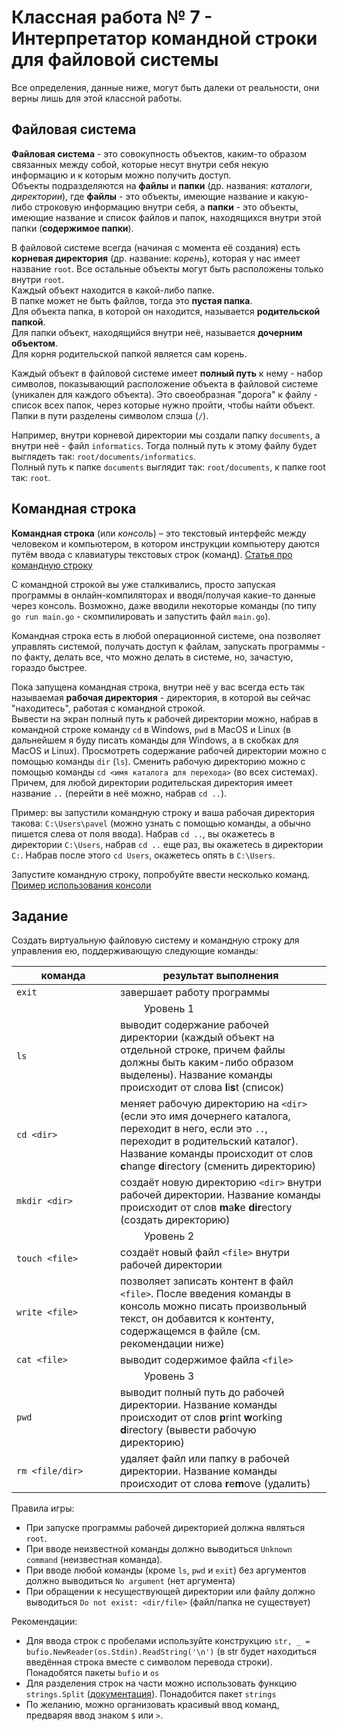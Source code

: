 # Классная работа № 7 - Интерпретатор командной строки для файловой системы
Все определения, данные ниже, могут быть далеки от реальности, они верны лишь для этой классной работы.

## Файловая система
**Файловая система** - это совокупность объектов, каким-то образом связанных между собой, которые несут внутри себя некую информацию и к которым можно получить доступ.<br>
Объекты подразделяются на **файлы** и **папки** (др. названия: _каталоги_, _директории_), где **файлы** - это объекты, имеющие название и какую-либо строковую информацию внутри себя, а **папки** - это объекты, имеющие название и список файлов и папок, находящихся внутри этой папки (**содержимое папки**).

В файловой системе всегда (начиная с момента её создания) есть **корневая директория** (др. название: _корень_), которая у нас имеет название `root`. Все остальные объекты могут быть расположены только внутри `root`.<br>
Каждый объект находится в какой-либо папке.<br>
В папке может не быть файлов, тогда это **пустая папка**.<br>
Для объекта папка, в которой он находится, называется **родительской папкой**.<br>
Для папки объект, находящийся внутри неё, называется **дочерним объектом**.<br>
Для корня родительской папкой является сам корень.

Каждый объект в файловой системе имеет **полный путь** к нему - набор символов, показывающий расположение объекта в файловой системе (уникален для каждого объекта). Это своеобразная "дорога" к файлу - список всех папок, через которые нужно пройти, чтобы найти объект. Папки в пути разделены символом слэша (`/`). 

Например, внутри корневой директории мы создали папку `documents`, а внутри неё - файл `informatics`. Тогда полный путь к этому файлу будет выглядеть так: `root/documents/informatics`.<br>
Полный путь к папке `documents` выглядит так: `root/documents`, к папке root так: `root`.

## Командная строка
**Командная строка** (или _консоль_) – это текстовый интерфейс между человеком и компьютером, в котором инструкции компьютеру даются путём ввода с клавиатуры текстовых строк (команд). [Статья про командную строку](https://thecode.media/bash/?ysclid=lpl50odhz130196447)

С командной строкой вы уже сталкивались, просто запуская программы в онлайн-компиляторах и вводя/получая какие-то данные через консоль. Возможно, даже вводили некоторые команды (по типу `go run main.go` - скомпилировать и запустить файл `main.go`).

Командная строка есть в любой операционной системе, она позволяет управлять системой, получать доступ к файлам, запускать программы - по факту, делать все, что можно делать в системе, но, зачастую, гораздо быстрее. 

Пока запущена командная строка, внутри неё у вас всегда есть так называемая **рабочая директория** - директория, в которой вы сейчас "находитесь", работая с командной строкой.<br>
Вывести на экран полный путь к рабочей директории можно, набрав в командной строке команду `cd` в Windows, `pwd` в MacOS и Linux (в дальнейшем я буду писать команды для Windows, а в скобках для MacOS и Linux). Просмотреть содержание рабочей директории можно с помощью команды `dir` (`ls`). Сменить рабочую директорию можно с помощью команды `cd <имя каталога для перехода>` (во всех системах). Причем, для любой директории родительская директория имеет название `..` (перейти в неё можно, набрав `cd ..`).

Пример: вы запустили командную строку и ваша рабочая директория такова: `C:\Users\pavel` (можно узнать с помощью команды, а обычно пишется слева от поля ввода). Набрав `cd ..`, вы окажетесь в директории `C:\Users`, набрав `cd ..` еще раз, вы окажетесь в директории `C:`. Набрав после этого `cd Users`, окажетесь опять в `C:\Users`.

Запустите командную строку, попробуйте ввести несколько команд. [Пример использования консоли](https://zanderle.gitbooks.io/tutorial/content/ru/intro_to_command_line/)

## Задание
Создать виртуальную файловую систему и командную строку для управления ею, поддерживающую следующие команды:
<table>
	<thead>
		<tr>
			<th width=150>команда</th>
			<th>результат выполнения</th>
		</tr>
	</thead>
	<tbody>
		<tr>
			<td><code>exit</code></td>
			<td>завершает работу программы</code></td>
		</tr>
		<tr>
			<td colspan=2 align=center>Уровень 1</td>
		</tr>
		<tr>
			<td><code>ls</code></td>
			<td>выводит содержание рабочей директории (каждый объект на отдельной строке, причем файлы должны быть каким-либо образом выделены). Название команды происходит от слова <b>l</b>i<b>s</b>t (список)</td>
		</tr>
		<tr>
			<td><code>cd &lt;dir&gt;</code></td>
			<td>меняет рабочую директорию на <code>&lt;dir&gt;</code> (если это имя дочернего каталога, переходит в него, если это <code>..</code>, переходит в родительский каталог). Название команды происходит от слов <b>c</b>hange <b>d</b>irectory (сменить директорию)</td>
		</tr>
		<tr>
			<td><code>mkdir &lt;dir&gt;</code></td>
			<td>создаёт новую директорию <code>&lt;dir&gt;</code> внутри рабочей директории. Название команды происходит от слов <b>m</b>a<b>k</b>e <b>dir</b>ectory (создать директорию)</td>
		</tr>
		<tr>
			<td colspan=2 align=center>Уровень 2</td>
		</tr>
		<tr>
			<td><code>touch &lt;file&gt;</code></td>
			<td>создаёт новый файл <code>&lt;file&gt;</code> внутри рабочей директории</td>
		</tr>
		<tr>
			<td><code>write &lt;file&gt;</code></td>
			<td>позволяет записать контент в файл <code>&lt;file&gt;</code>. После введения команды в консоль можно писать произвольный текст, он добавится к контенту, содержащемся в файле (см. рекомендации ниже)</td>
		</tr>
		<tr>
			<td><code>cat &lt;file&gt;</code></td>
			<td>выводит содержимое файла <code>&lt;file&gt;</code></td>
		</tr>
  		<tr>
			<td colspan=2 align=center>Уровень 3</td>
		</tr>
		<tr>
			<td><code>pwd</code></td>
			<td>выводит полный путь до рабочей директории. Название команды происходит от слов <b>p</b>rint <b>w</b>orking <b>d</b>irectory (вывести рабочую директорию)</td>
		</tr>
		<tr>
			<td><code>rm &lt;file/dir&gt;</code></td>
			<td>удаляет файл или папку в рабочей директории. Название команды происходит от слова <b>r</b>e<b>m</b>ove (удалить)</td>
		</tr>
	</tbody>
</table>


Правила игры:
- При запуске программы рабочей директорией должна являться `root`.<br>
- При вводе неизвестной команды должно выводиться `Unknown command` (неизвестная команда).
- При вводе любой команды (кроме `ls`, `pwd` и `exit`) без аргументов должно выводиться `No argument` (нет аргумента)
- При обращении к несуществующей директории или файлу должно выводиться `Do not exist: <dir/file>` (файл/папка не существует)

Рекомендации:
- Для ввода строк с пробелами используйте конструкцию `str, _ = bufio.NewReader(os.Stdin).ReadString('\n')` (в str будет находиться введённая строка вместе с символом перевода строки). Понадобятся пакеты `bufio` и `os`
- Для разделения строк на части можно использовать функцию `strings.Split` ([документация](https://pkg.go.dev/strings#Split)). Понадобится пакет `strings`
- По желанию, можно организовать красивый ввод команд, предваряя ввод знаком `$` или `>`.

